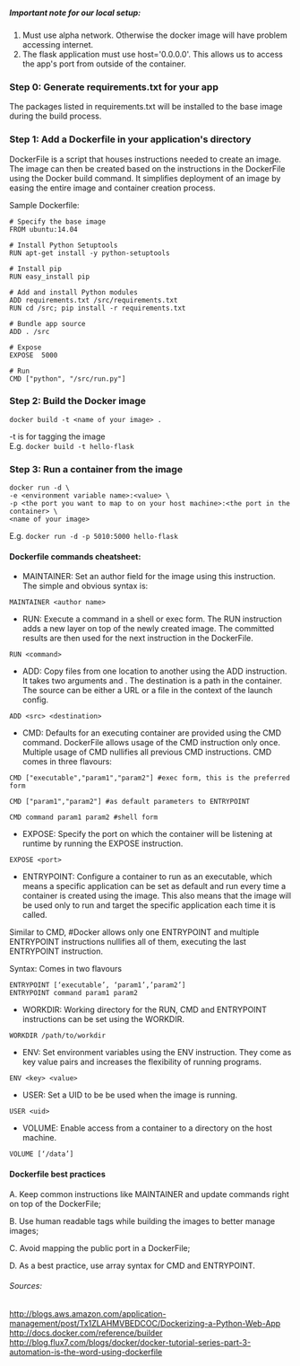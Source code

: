 ##### Important note for our local setup:
1. Must use alpha network. Otherwise the docker image will have problem accessing internet.
2. The flask application must use host='0.0.0.0'. This allows us to access the app's port from outside of the container.

### Step 0: Generate requirements.txt for your app
The packages listed in requirements.txt will be installed to the base image during the build process.

### Step 1: Add a Dockerfile in your application's directory
DockerFile is a script that houses instructions needed to create an image. The image can then be created based on the instructions in the DockerFile using the Docker build command. It simplifies deployment of an image by easing the entire image and container creation process. 

Sample Dockerfile:
```
# Specify the base image
FROM ubuntu:14.04

# Install Python Setuptools
RUN apt-get install -y python-setuptools

# Install pip
RUN easy_install pip

# Add and install Python modules
ADD requirements.txt /src/requirements.txt
RUN cd /src; pip install -r requirements.txt

# Bundle app source
ADD . /src

# Expose
EXPOSE  5000

# Run
CMD ["python", "/src/run.py"]
```

### Step 2: Build the Docker image
```
docker build -t <name of your image> .
```
-t is for tagging the image  
E.g. `docker build -t hello-flask`

### Step 3: Run a container from the image
```
docker run -d \
-e <environment variable name>:<value> \
-p <the port you want to map to on your host machine>:<the port in the container> \
<name of your image>
```
E.g. `docker run -d -p 5010:5000 hello-flask`


#### Dockerfile commands cheatsheet:
* MAINTAINER: Set an author field for the image using this instruction. The simple and obvious syntax is:
```
MAINTAINER <author name>
```
* RUN: Execute a command in a shell or exec form. The RUN instruction adds a new layer on top of the newly created image. The committed results are then used for the next instruction in the DockerFile.
```
RUN <command>
```
* ADD: Copy files from one location to another using the ADD instruction. It takes two arguments <source> and <destination>. The destination is a path in the container. The source can be either a URL or a file in the context of the launch config.
```
ADD <src> <destination>
```
* CMD: Defaults for an executing container are provided using the CMD command. DockerFile allows usage of the CMD instruction only once. Multiple usage of CMD nullifies all previous CMD instructions. CMD comes in three flavours:
```
CMD ["executable","param1","param2"] #exec form, this is the preferred form

CMD ["param1","param2"] #as default parameters to ENTRYPOINT

CMD command param1 param2 #shell form
```
* EXPOSE: Specify the port on which the container will be listening at runtime by running the EXPOSE instruction.
```
EXPOSE <port>
```
* ENTRYPOINT: Configure a container to run as an executable, which means a specific application can be set as default and run every time a container is created using the image. This also means that the image will be used only to run and target the specific application each time it is called.

Similar to CMD, #Docker allows only one ENTRYPOINT and multiple ENTRYPOINT instructions nullifies all of them, executing the last ENTRYPOINT instruction.

Syntax: Comes in two flavours
```
ENTRYPOINT [‘executable’, ‘param1’,’param2’]
ENTRYPOINT command param1 param2
```
* WORKDIR: Working directory for the RUN, CMD and ENTRYPOINT instructions can be set using the WORKDIR.
```
WORKDIR /path/to/workdir
```
* ENV: Set environment variables using the ENV instruction. They come as key value pairs and increases the flexibility of running programs.
```
ENV <key> <value>
```
* USER: Set a UID to be be used when the image is running.
```
USER <uid>
```
* VOLUME: Enable access from a container to a directory on the host machine.
```
VOLUME [‘/data’]
```
#### Dockerfile best practices
A. Keep common instructions like MAINTAINER and update commands right on top of the DockerFile;

B. Use human readable tags while building the images to better manage images;

C. Avoid mapping the public port in a DockerFile;

D. As a best practice, use array syntax for CMD and ENTRYPOINT.


###### Sources:   
http://blogs.aws.amazon.com/application-management/post/Tx1ZLAHMVBEDCOC/Dockerizing-a-Python-Web-App
http://docs.docker.com/reference/builder
http://blog.flux7.com/blogs/docker/docker-tutorial-series-part-3-automation-is-the-word-using-dockerfile

